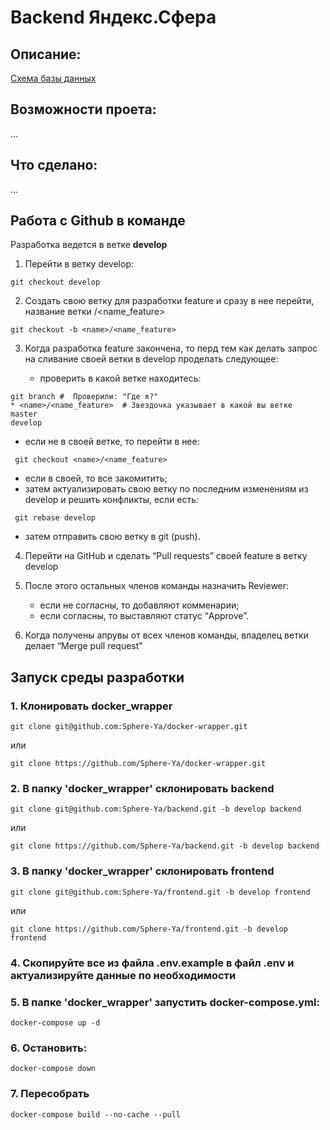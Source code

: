 # Backend Яндекс.Сфера
## Описание:


[Схема базы данных](https://dbdiagram.io/d/660941d537b7e33fd7237b92)   

## Возможности проета:

...

## Что сделано:

...

## Работа с Github в команде

Разработка ведется в ветке **develop**


1. Перейти в ветку develop:

```
git checkout develop
```

2. Создать свою ветку для разработки feature  и сразу в нее перейти, название ветки  <name>/<name_feature>

```
git checkout -b <name>/<name_feature> 
```

3. Когда разработка feature закончена, то перд тем как делать запрос на сливание своей ветки в develop проделать следующее: 

   - проверить в какой ветке находитесь:

```
git branch #  Проверили: "Где я?"
* <name>/<name_feature>  # Звездочка указывает в какой вы ветке
master 
develop
```
 - если не в своей ветке, то перейти в нее:

```
 git checkout <name>/<name_feature> 
```
 - если в своей, то все закомитить;
 - затем актуализировать свою ветку по последним изменениям из develop и решить конфликты, если есть:

```
 git rebase develop
```

 - затем отправить свою ветку в git (push).

4. Перейти на GitHub и сделать “Pull requests” своей feature в ветку develop

5. После этого остальных членов команды назначить Reviewer:
   - если не согласны, то добавляют комменарии;
   - если согласны, то выставляют статус “Approve”.

6. Когда получены апрувы от всех членов команды, владелец ветки делает “Merge pull request"


## Запуск среды разработки

### 1. Клонировать docker_wrapper

```
git clone git@github.com:Sphere-Ya/docker-wrapper.git 
```
или
```
git clone https://github.com/Sphere-Ya/docker-wrapper.git
```


### 2. В папку 'docker_wrapper' склонировать backend

```
git clone git@github.com:Sphere-Ya/backend.git -b develop backend 
```
или
```
git clone https://github.com/Sphere-Ya/backend.git -b develop backend
```

### 3. В папку 'docker_wrapper' склонировать frontend

```
git clone git@github.com:Sphere-Ya/frontend.git -b develop frontend
```
или
```
git clone https://github.com/Sphere-Ya/frontend.git -b develop frontend 
```

### 4.  Скопируйте все из файла .env.example в файл .env и актуализируйте данные по необходимости

### 5. В папке 'docker_wrapper' запустить docker-compose.yml:

```
docker-compose up -d
```

### 6. Остановить:

```
docker-compose down
```

### 7. Пересобрать

```
docker-compose build --no-cache --pull
```
